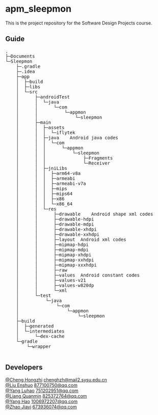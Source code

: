 # apm_sleepmon
This is the project repository for the Software Design Projects course.

## Guide

<pre>
.
├─Documents
└─Sleepmon
    ├─.gradle
    ├─.idea
    ├─app
    │  ├─build
    │  ├─libs
    │  └─src
    │      ├─androidTest
    │      │  └─java
    │      │      └─com
    │      │          └─appmon
    │      │              └─sleepmon
    │      ├─main
    │      │  ├─assets
    │      │  │  └─iflytek
    │      │  ├─java	Android java codes
    │      │  │  └─com
    │      │  │      └─appmon
    │      │  │          └─sleepmon
    │      │  │              ├─Fragments
    │      │  │              └─Receiver
    │      │  ├─jniLibs
    │      │  │  ├─arm64-v8a
    │      │  │  ├─armeabi
    │      │  │  ├─armeabi-v7a
    │      │  │  ├─mips
    │      │  │  ├─mips64
    │      │  │  ├─x86
    │      │  │  └─x86_64
    │      │  └─res
    │      │      ├─drawable	Android shape xml codes
    │      │      ├─drawable-hdpi
    │      │      ├─drawable-mdpi
    │      │      ├─drawable-xhdpi
    │      │      ├─drawable-xxhdpi
    │      │      ├─layout	Android xml codes
    │      │      ├─mipmap-hdpi
    │      │      ├─mipmap-mdpi
    │      │      ├─mipmap-xhdpi
    │      │      ├─mipmap-xxhdpi
    │      │      ├─mipmap-xxxhdpi
    │      │      ├─raw
    │      │      ├─values	Android constant codes
    │      │      ├─values-v21
    │      │      ├─values-w820dp
    │      │      └─xml
    │      └─test
    │          └─java
    │              └─com
    │                  └─appmon
    │                      └─sleepmon
    ├─build
    │  ├─generated
    │  └─intermediates
    │      └─dex-cache
    └─gradle
        └─wrapper

</pre>

## Developers

[@Cheng Hongzhi](https://github.com/chenghz)	chenghzh@mail2.sysu.edu.cn  
[@Liu Enshuo](https://github.com/liuenshuo9510)	877100750@qq.com  
[@Yang Luhao](https://github.com/yanglh751202951)	751202951@qq.com  
[@Liang Quanmin](https://github.com/Lqm321)	825372764@qq.com  
[@Yang Hao](https://github.com/yh25789)	1006972207@qq.com  
[@Zhao Jiayi](https://github.com/zhaojiayi)	673936074@qq.com  
